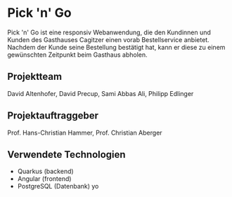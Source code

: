 # Pick 'n' Go  
Pick 'n' Go ist eine responsiv Webanwendung, die den Kundinnen und Kunden des Gasthauses Cagitzer einen vorab Bestellservice anbietet. 
Nachdem der Kunde seine Bestellung bestätigt hat, kann er diese zu einem gewünschten Zeitpunkt beim Gasthaus abholen.

## Projektteam 
David Altenhofer, David Precup, Sami Abbas Ali, Philipp Edlinger
  
## Projektauftraggeber
Prof. Hans-Christian Hammer, Prof. Christian Aberger

## Verwendete Technologien
- Quarkus (backend)
- Angular (frontend)
- PostgreSQL (Datenbank)
yo